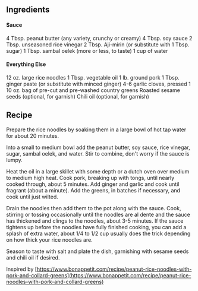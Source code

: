 ## Ingredients

#### Sauce
4 Tbsp. peanut butter (any variety, crunchy or creamy)
4 Tbsp. soy sauce
2 Tbsp. unseasoned rice vinegar
2 Tbsp. Aji-mirin (or substitute with 1 Tbsp. sugar)
1 Tbsp. sambal oelek (more or less, to taste)
1 cup of water


#### Everything Else
12 oz. large rice noodles
1 Tbsp. vegetable oil
1 lb. ground pork
1 Tbsp. ginger paste (or substitute with minced ginger)
4-6 garlic cloves, pressed
1 10 oz. bag of pre-cut and pre-washed country greens
Roasted sesame seeds (optional, for garnish)
Chili oil (optional, for garnish)


## Recipe
Prepare the rice noodles by soaking them in a large bowl of hot tap water for about 20 minutes.

Into a small to medium bowl add the peanut butter, soy sauce, rice vinegar, sugar, sambal oelek, and water. Stir to combine, don't worry if the sauce is lumpy.

Heat the oil in a large skillet with some depth or a dutch oven over medium to medium high heat. Cook pork, breaking up with tongs, until nearly cooked through, about 5 minutes.  Add ginger and garlic and cook until fragrant (about a minute). Add the greens, in batches if necessary, and cook until just wilted.

Drain the noodles then add them to the pot along with the sauce. Cook, stirring or tossing occasionally until the noodles are al dente and the sauce has thickened and clings to the noodles, about 3-5 minutes. If the sauce tightens up before the noodles have fully finished cooking, you can add a splash of extra water, about 1/4 to 1/2 cup usually does the trick depending on how thick your rice noodles are.

Season to taste with salt and plate the dish, garnishing with sesame seeds and chili oil if desired.

Inspired by
[https://www.bonappetit.com/recipe/peanut-rice-noodles-with-pork-and-collard-greens](https://www.bonappetit.com/recipe/peanut-rice-noodles-with-pork-and-collard-greens)